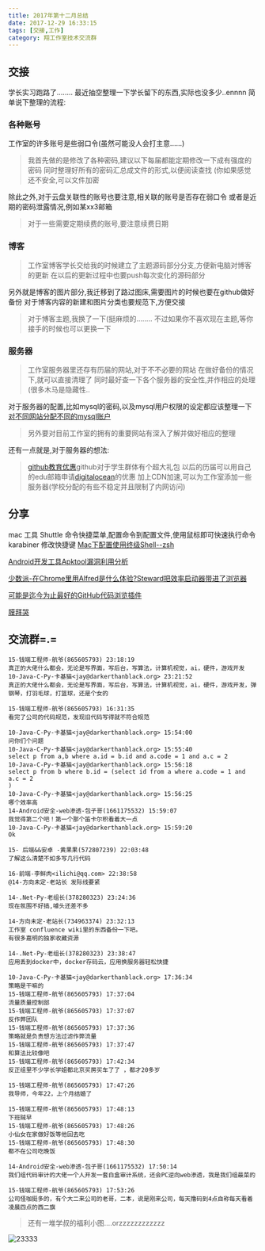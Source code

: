 ```yaml
---
title: 2017年第十二月总结
date: 2017-12-29 16:33:15
tags: [交接,工作]
category: 翔工作室技术交流群
---
```


## 交接

学长实习跑路了........
最近抽空整理一下学长留下的东西,实际也没多少..ennnn
简单说下整理的流程:

### 各种账号

工作室的许多账号是些弱口令(虽然可能没人会打主意......)

>我首先做的是修改了各种密码,建议以下每届都能定期修改一下成有强度的密码
同时整理好所有的密码汇总成文件的形式,以便阅读查找
(你如果感觉还不安全,可以文件加密

除此之外,对于云盘关联性的账号也要注意,相关联的账号是否存在弱口令
或者是近期的密码泄露情况,例如某xx3邮箱

>对于一些需要定期续费的账号,要注意续费日期

### 博客

>工作室博客学长交给我的时候建立了主题源码部分分支,方便新电脑对博客的更新
在以后的更新过程中也要push每次变化的源码部分

另外就是博客的图片部分,我迁移到了路过图床,需要图片的时候也要在github做好备份
对于博客内容的新建和图片分类也要规范下,方便交接

>对于博客主题,我换了一下(挺麻烦的........
不过如果你不喜欢现在主题,等你接手的时候也可以更换一下

### 服务器

>工作室服务器里还存有历届的网站,对于不不必要的网站
在做好备份的情况下,就可以直接清理了
同时最好查一下各个服务器的安全性,并作相应的处理
(很多木马是隐藏性..

对于服务器的配置,比如mysql的密码,以及mysql用户权限的设定都应该整理一下
[对不同网站分配不同的mysql账户](https://www.cnblogs.com/wanghetao/p/3806888.html)

>另外要对目前工作室的拥有的重要网站有深入了解并做好相应的整理

还有一点就是,对于服务器的想法:

>[github教育优惠](https://education.github.com/)github对于学生群体有个超大礼包
以后的历届可以用自己的edu邮箱申请[digitalocean](https://cloud.digitalocean.com/login)的优惠
加上CDN加速,可以为工作室添加一些服务器(学校分配的有些不稳定并且限制了内网访问)

## 分享

mac 工具
Shuttle 命令快捷菜单,配置命令到配置文件,使用鼠标即可快速执行命令
karabiner 修改快捷键
[Mac下配置使用终级Shell--zsh](http://www.jianshu.com/p/cfb668d4ad27)

[Android开发工具Apktool漏洞利用分析](https://paper.seebug.org/475)

[少数派-在Chrome里用Alfred是什么体验?Steward把效率启动器带进了浏览器](https://zhuanlan.zhihu.com/p/31668530?utm_source=qq&utm_medium=social)

[可能是迄今为止最好的GitHub代码浏览插件](https://zhuanlan.zhihu.com/p/28035838)

[膜拜哭](https://www.zhihu.com/question/263477736/answer/269707887)

## 交流群=.=

```
15-钱端工程师-航爷(865605793) 23:18:19
真正的大佬什么都会，无论是写界面，写后台，写算法，计算机视觉，ai，硬件，游戏开发
10-Java-C-Py-卡基猫<jay@darkerthanblack.org> 23:21:52
真正的大佬什么都会，无论是写界面，写后台，写算法，计算机视觉，ai，硬件，游戏开发，弹钢琴，打羽毛球，打篮球，还是个女的

15-钱端工程师-航爷(865605793) 16:31:35
看完了公司的代码规范，发现旧代码写得就不符合规范

10-Java-C-Py-卡基猫<jay@darkerthanblack.org> 15:54:00
问你们个问题
10-Java-C-Py-卡基猫<jay@darkerthanblack.org> 15:55:40
select p from a,b where a.id = b.id and a.code = 1 and a.c = 2
10-Java-C-Py-卡基猫<jay@darkerthanblack.org> 15:56:18
select p from b where b.id = (select id from a where a.code = 1 and a.c = 2
)
10-Java-C-Py-卡基猫<jay@darkerthanblack.org> 15:56:25
哪个效率高
14-Android安全-web渗透-包子哥(1661175532) 15:59:07
我觉得第二个吧！第一个那个笛卡尔积看着大一点
10-Java-C-Py-卡基猫<jay@darkerthanblack.org> 15:59:20
Ok

15- 后端&&安卓 -黄果果(572807239) 22:03:48
了解这么清楚不如多写几行代码

16-前端-李鲜肉<ilichi@qq.com> 22:38:58
@14-方向未定-老站长 发际线要紧

14-.Net-Py-老组长(378280323) 23:24:36
现在氛围不好搞,噱头还差不多

14-方向未定-老站长(734963374) 23:32:13
工作室 confluence wiki里的东西备份一下吧。
有很多嘉明的独家收藏资源

14-.Net-Py-老组长(378280323) 23:38:47
应用丢到docker中，docker存码云，应用换服务器轻松快捷

10-Java-C-Py-卡基猫<jay@darkerthanblack.org> 17:36:34
策略是干嘛的
15-钱端工程师-航爷(865605793) 17:37:04
流量质量控制部
15-钱端工程师-航爷(865605793) 17:37:07
反作弊团队
15-钱端工程师-航爷(865605793) 17:37:36
策略就是负责想方法过滤作弊流量
15-钱端工程师-航爷(865605793) 17:37:47
和算法比较像吧
15-钱端工程师-航爷(865605793) 17:42:34
反正组里不少学长学姐都北京买房买车了了 ，都才20多岁

15-钱端工程师-航爷(865605793) 17:47:26
我导师，今年22，上个月结婚了

15-钱端工程师-航爷(865605793) 17:48:13
下班贼早
15-钱端工程师-航爷(865605793) 17:48:26
小仙女在家做好饭等他回去吃
15-钱端工程师-航爷(865605793) 17:48:30
都不在公司吃晚饭

14-Android安全-web渗透-包子哥(1661175532) 17:50:14
我们组代码审计的大佬一个人开发一套白盒审计系统，还会PC逆向web渗透，我是我们组最菜的

15-钱端工程师-航爷(865605793) 17:53:26
公司怪咖挺多的，有个大二来公司的老哥，二本，说是刚来公司，每天撸码到4点自称每天看着凌晨四点的西二旗
```

>还有一堆学叔的福利小图....orzzzzzzzzzzzz

![23333](https://s1.ax1x.com/2017/12/29/zyWpn.gif)